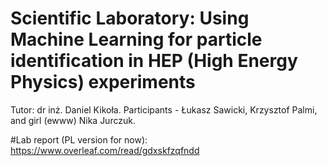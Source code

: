 # Scientific Laboratory: Using Machine Learning for particle identification in HEP (High Energy Physics) experiments
Tutor: dr inż. Daniel Kikoła. 
Participants - Łukasz Sawicki, Krzysztof Palmi, and girl (ewww) Nika Jurczuk. 


#Lab report (PL version for now): 
https://www.overleaf.com/read/gdxskfzqfndd
